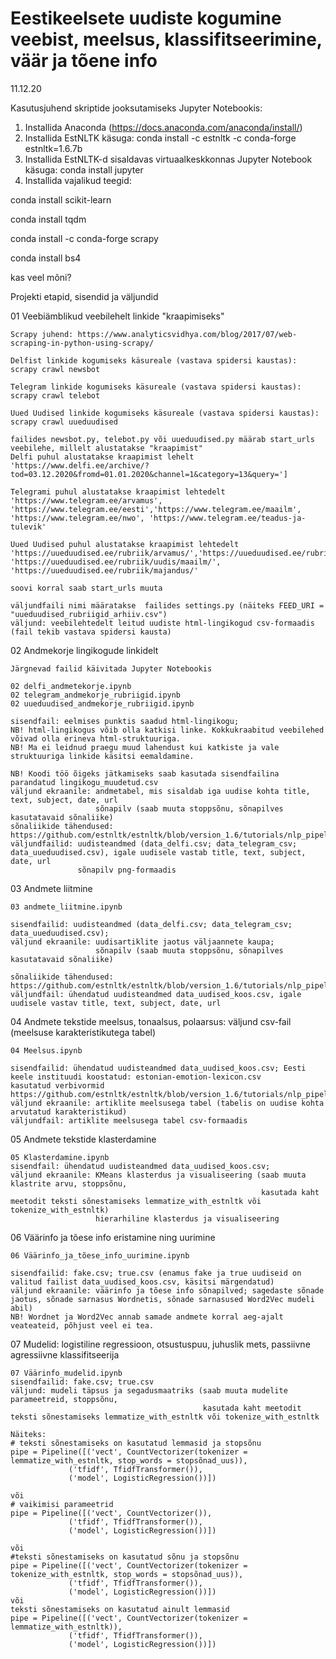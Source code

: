 # Eestikeelsete uudiste kogumine veebist, meelsus, klassifitseerimine, väär ja tõene info

11.12.20

Kasutusjuhend skriptide jooksutamiseks Jupyter Notebookis:
1. Installida Anaconda (https://docs.anaconda.com/anaconda/install/)
2. Installida EstNLTK käsuga:
conda install -c estnltk -c conda-forge estnltk=1.6.7b
3. Installida EstNLTK-d sisaldavas virtuaalkeskkonnas Jupyter Notebook käsuga:
conda install jupyter
3. Installida vajalikud teegid:

conda install scikit-learn

conda install tqdm

conda install -c conda-forge scrapy

conda install bs4

kas veel mõni?

Projekti etapid, sisendid ja väljundid

01 Veebiämblikud veebilehelt linkide "kraapimiseks"

    Scrapy juhend: https://www.analyticsvidhya.com/blog/2017/07/web-scraping-in-python-using-scrapy/

    Delfist linkide kogumiseks käsureale (vastava spidersi kaustas):
    scrapy crawl newsbot
    
    Telegram linkide kogumiseks käsureale (vastava spidersi kaustas):
    scrapy crawl telebot
    
    Uued Uudised linkide kogumiseks käsureale (vastava spidersi kaustas):
    scrapy crawl uueduudised
    
    failides newsbot.py, telebot.py või uueduudised.py määrab start_urls veebilehe, millelt alustatakse "kraapimist"
    Delfi puhul alustatakse kraapimist lehelt 'https://www.delfi.ee/archive/?tod=03.12.2020&fromd=01.01.2020&channel=1&category=13&query=']
    
    Telegrami puhul alustatakse kraapimist lehtedelt 'https://www.telegram.ee/arvamus', 'https://www.telegram.ee/eesti','https://www.telegram.ee/maailm',                   'https://www.telegram.ee/nwo', 'https://www.telegram.ee/teadus-ja-tulevik'
    
    Uued Uudised puhul alustatakse kraapimist lehtedelt 'https://uueduudised.ee/rubriik/arvamus/','https://uueduudised.ee/rubriik/uudis/eesti/', 'https://uueduudised.ee/rubriik/uudis/maailm/', 'https://uueduudised.ee/rubriik/majandus/'
    
    soovi korral saab start_urls muuta
   
    väljundfaili nimi määratakse  failides settings.py (näiteks FEED_URI = "uueduudised_rubriigid_arhiiv.csv")
    väljund: veebilehtedelt leitud uudiste html-lingikogud csv-formaadis (fail tekib vastava spidersi kausta)
    
02 Andmekorje lingikogude linkidelt

    Järgnevad failid käivitada Jupyter Notebookis
    
    02 delfi_andmetekorje.ipynb
    02 telegram_andmekorje_rubriigid.ipynb
    02 uueduudised_andmekorje_rubriigid.ipynb
    
    sisendfail: eelmises punktis saadud html-lingikogu;  
    NB! html-lingikogus võib olla katkisi linke. Kokkukraabitud veebilehed võivad olla erineva html-struktuuriga.
    NB! Ma ei leidnud praegu muud lahendust kui katkiste ja vale struktuuriga linkide käsitsi eemaldamine.
  
    NB! Koodi töö õigeks jätkamiseks saab kasutada sisendfailina parandatud lingikogu_muudetud.csv
    väljund ekraanile: andmetabel, mis sisaldab iga uudise kohta title, text, subject, date, url
                       sõnapilv (saab muuta stoppsõnu, sõnapilves kasutatavaid sõnaliike)
    sõnaliikide tähendused:
    https://github.com/estnltk/estnltk/blob/version_1.6/tutorials/nlp_pipeline/A_02_morphology_tables.ipynb
    väljundfailid: uudisteandmed (data_delfi.csv; data_telegram_csv; data_uueduudised.csv), igale uudisele vastab title, text, subject, date, url
                   sõnapilv png-formaadis
                   
03 Andmete liitmine

    03 andmete_liitmine.ipynb
    
    sisendfailid: uudisteandmed (data_delfi.csv; data_telegram_csv; data_uueduudised.csv);
    väljund ekraanile: uudisartiklite jaotus väljaannete kaupa;
                       sõnapilv (saab muuta stoppsõnu, sõnapilves kasutatavaid sõnaliike)
                       
    sõnaliikide tähendused:
    https://github.com/estnltk/estnltk/blob/version_1.6/tutorials/nlp_pipeline/A_02_morphology_tables.ipynb
    väljundfail: ühendatud uudisteandmed data_uudised_koos.csv, igale uudisele vastav title, text, subject, date, url
   
04 Andmete tekstide meelsus, tonaalsus, polaarsus: väljund csv-fail (meelsuse karakteristikutega tabel)

    04 Meelsus.ipynb
    
    sisendfailid: ühendatud uudisteandmed data_uudised_koos.csv; Eesti keele instituudi koostatud: estonian-emotion-lexicon.csv
    kasutatud verbivormid
    https://github.com/estnltk/estnltk/blob/version_1.6/tutorials/nlp_pipeline/A_02_morphology_tables.ipynb
    väljund ekraanile: artiklite meelsusega tabel (tabelis on uudise kohta arvutatud karakteristikud)
    väljundfail: artiklite meelsusega tabel csv-formaadis
    
05 Andmete tekstide klasterdamine

    05 Klasterdamine.ipynb
    sisendfail: ühendatud uudisteandmed data_uudised_koos.csv;
    väljund ekraanile: KMeans klasterdus ja visualiseering (saab muuta klastrite arvu, stoppsõnu, 
                                                            kasutada kaht meetodit teksti sõnestamiseks lemmatize_with_estnltk või tokenize_with_estnltk)
                       hierarhiline klasterdus ja visualiseering

06 Väärinfo ja tõese info eristamine ning uurimine

    06 Väärinfo_ja_tõese_info_uurimine.ipynb
    
    sisendfailid: fake.csv; true.csv (enamus fake ja true uudiseid on valitud failist data_uudised_koos.csv, käsitsi märgendatud)
    väljund ekraanile: väärinfo ja tõese info sõnapilved; sagedaste sõnade jaotus, sõnade sarnasus Wordnetis, sõnade sarnasused Word2Vec mudeli abil)
    NB! Wordnet ja Word2Vec annab samade andmete korral aeg-ajalt veateateid, põhjust veel ei tea.
    
    
07 Mudelid: logistiline regressioon, otsustuspuu, juhuslik mets, passiivne agressiivne klassifitseerija

    07 Väärinfo_mudelid.ipynb
    sisendfailid: fake.csv; true.csv
    väljund: mudeli täpsus ja segadusmaatriks (saab muuta mudelite parameetreid, stoppsõnu, 
                                               kasutada kaht meetodit teksti sõnestamiseks lemmatize_with_estnltk või tokenize_with_estnltk
                                               
    Näiteks:
    # teksti sõnestamiseks on kasutatud lemmasid ja stopsõnu
    pipe = Pipeline([('vect', CountVectorizer(tokenizer = lemmatize_with_estnltk, stop_words = stopsõnad_uus)),
                 ('tfidf', TfidfTransformer()),
                 ('model', LogisticRegression())])
                 
    või
    # vaikimisi parameetrid
    pipe = Pipeline([('vect', CountVectorizer()),
                 ('tfidf', TfidfTransformer()),
                 ('model', LogisticRegression())])
                 
    või
    #teksti sõnestamiseks on kasutatud sõnu ja stopsõnu
    pipe = Pipeline([('vect', CountVectorizer(tokenizer = tokenize_with_estnltk, stop_words = stopsõnad_uus)),
                 ('tfidf', TfidfTransformer()),
                 ('model', LogisticRegression())])
    või
    teksti sõnestamiseks on kasutatud ainult lemmasid
    pipe = Pipeline([('vect', CountVectorizer(tokenizer = lemmatize_with_estnltk)),
                 ('tfidf', TfidfTransformer()),
                 ('model', LogisticRegression())])
